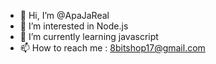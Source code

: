 - 👋 Hi, I’m @ApaJaReal
- 👀 I’m interested in Node.js
- 🌱 I’m currently learning javascript
- 📫 How to reach me : 8bitshop17@gmail.com

<!---
ApaJaReal/ApaJaReal is a ✨ special ✨ repository because its `README.md` (this file) appears on your GitHub profile.
You can click the Preview link to take a look at your changes.
--->
